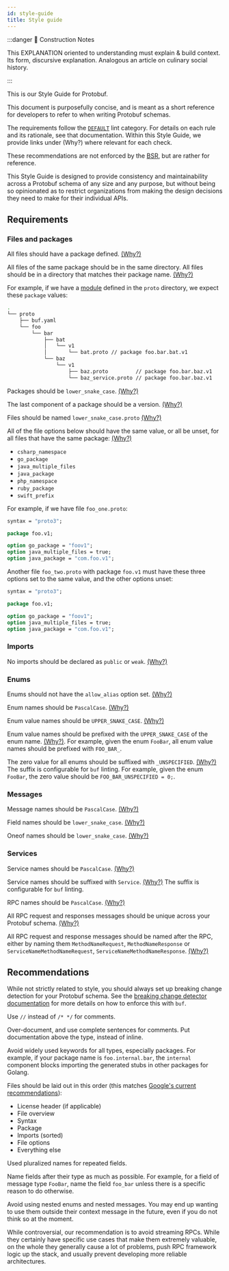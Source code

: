 ```yaml
---
id: style-guide
title: Style guide
---
```


:::danger 🚧 Construction Notes

This EXPLANATION oriented to understanding must explain & build context. Its form, discursive explanation. Analogous an
article on culinary social history.

:::



This is our Style Guide for Protobuf.

This document is purposefully concise, and is meant as a short reference for
developers to refer to when writing Protobuf schemas.

The requirements follow the [`DEFAULT`](../lint/rules.md#default) lint category.
For details on each rule and its rationale, see that documentation. Within this
Style Guide, we provide links under (Why?) where relevant for each check.

These recommendations are not enforced by the [BSR](../explanation.mdx), but
are rather for reference.

This Style Guide is designed to provide consistency and maintainability across a
Protobuf schema of any size and any purpose, but without being so opinionated as
to restrict organizations from making the design decisions they need to make for
their individual APIs.

## Requirements

### Files and packages

All files should have a package defined.
[(Why?)](../lint/rules.md#package_defined)

All files of the same package should be in the same directory. All files should
be in a directory that matches their package name.
[(Why?)](../lint/rules.md#why)

For example, if we have a [module](../explanation.mdx#modules) defined in the
`proto` directory, we expect these `package` values:

```sh
.
└── proto
    ├── buf.yaml
    └── foo
        └── bar
            ├── bat
            │   └── v1
            │       └── bat.proto // package foo.bar.bat.v1
            └── baz
                └── v1
                    ├── baz.proto         // package foo.bar.baz.v1
                    └── baz_service.proto // package foo.bar.baz.v1
```

Packages should be `lower_snake_case`.
[(Why?)](../lint/rules.md#package_lower_snake_case)

The last component of a package should be a version.
[(Why?)](../lint/rules.md#package_version_suffix)

Files should be named `lower_snake_case.proto`
[(Why?)](../lint/rules.md#file_lower_snake_case)

All of the file options below should have the same value, or all be unset, for
all files that have the same package: [(Why?)](../lint/rules.md#package_same_)

- `csharp_namespace`
- `go_package`
- `java_multiple_files`
- `java_package`
- `php_namespace`
- `ruby_package`
- `swift_prefix`

For example, if we have file `foo_one.proto`:

```protobuf title="foo_one.proto"
syntax = "proto3";

package foo.v1;

option go_package = "foov1";
option java_multiple_files = true;
option java_package = "com.foo.v1";
```

Another file `foo_two.proto` with package `foo.v1` must have these three options
set to the same value, and the other options unset:

```protobuf title="foo_two.proto"
syntax = "proto3";

package foo.v1;

option go_package = "foov1";
option java_multiple_files = true;
option java_package = "com.foo.v1";
```

### Imports

No imports should be declared as `public` or `weak`.
[(Why?)](../lint/rules.md#import_no_weak)

### Enums

Enums should not have the `allow_alias` option set.
[(Why?)](../lint/rules.md#enum_no_allow_alias)

Enum names should be `PascalCase`. [(Why?)](../lint/rules.md#basic)

Enum value names should be `UPPER_SNAKE_CASE`. [(Why?)](../lint/rules.md#basic)

Enum value names should be prefixed with the `UPPER_SNAKE_CASE` of the enum
name. [(Why?)](../lint/rules.md#enum_value_prefix). For example, given the enum
`FooBar`, all enum value names should be prefixed with `FOO_BAR_`.

The zero value for all enums should be suffixed with `_UNSPECIFIED`.
[(Why?)](../lint/rules.md#enum_zero_value_suffix) The suffix is configurable for
`buf` linting. For example, given the enum `FooBar`, the zero value should be
`FOO_BAR_UNSPECIFIED = 0;`.

### Messages

Message names should be `PascalCase`. [(Why?)](../lint/rules.md#basic)

Field names should be `lower_snake_case`. [(Why?)](../lint/rules.md#basic)

Oneof names should be `lower_snake_case`. [(Why?)](../lint/rules.md#basic)

### Services

Service names should be `PascalCase`. [(Why?)](../lint/rules.md#basic)

Service names should be suffixed with `Service`.
[(Why?)](../lint/rules.md#service_suffix) The suffix is configurable for `buf`
linting.

RPC names should be `PascalCase`. [(Why?)](../lint/rules.md#basic)

All RPC request and responses messages should be unique across your Protobuf
schema.
[(Why?)](../lint/rules.md#rpc_request_standard_name-rpc_response_standard_name-rpc_request_response_unique)

All RPC request and response messages should be named after the RPC, either by
naming them `MethodNameRequest`, `MethodNameResponse` or
`ServiceNameMethodNameRequest`, `ServiceNameMethodNameResponse`.
[(Why?)](../lint/rules.md#rpc_request_standard_name-rpc_response_standard_name-rpc_request_response_unique)

## Recommendations

While not strictly related to style, you should always set up breaking change
detection for your Protobuf schema. See the
[breaking change detector documentation](../breaking/overview.md) for more
details on how to enforce this with `buf`.

Use `//` instead of `/* */` for comments.

Over-document, and use complete sentences for comments. Put documentation above
the type, instead of inline.

Avoid widely used keywords for all types, especially packages. For example, if
your package name is `foo.internal.bar`, the `internal` component blocks
importing the generated stubs in other packages for Golang.

Files should be laid out in this order (this matches
[Google's current recommendations](https://developers.google.com/protocol-buffers/docs/style#file-structure)):

- License header (if applicable)
- File overview
- Syntax
- Package
- Imports (sorted)
- File options
- Everything else

Used pluralized names for repeated fields.

Name fields after their type as much as possible. For example, for a field of
message type `FooBar`, name the field `foo_bar` unless there is a specific
reason to do otherwise.

Avoid using nested enums and nested messages. You may end up wanting to use them
outside their context message in the future, even if you do not think so at
the moment.

While controversial, our recommendation is to avoid streaming RPCs. While they
certainly have specific use cases that make them extremely valuable, on the
whole they generally cause a lot of problems, push RPC framework logic up the
stack, and usually prevent developing more reliable architectures.
